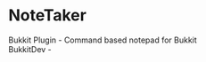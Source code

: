 NoteTaker
=================

Bukkit Plugin - Command based notepad for Bukkit<br />
BukkitDev - <coming soon>

